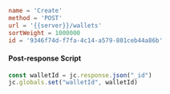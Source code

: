 ```toml
name = 'Create'
method = 'POST'
url = '{{server}}/wallets'
sortWeight = 1000000
id = '9346f74d-f7fa-4c14-a579-801ceb44a86b'
```

#### Post-response Script

```js
const walletId = jc.response.json("_id")
jc.globals.set("walletId", walletId)

```
